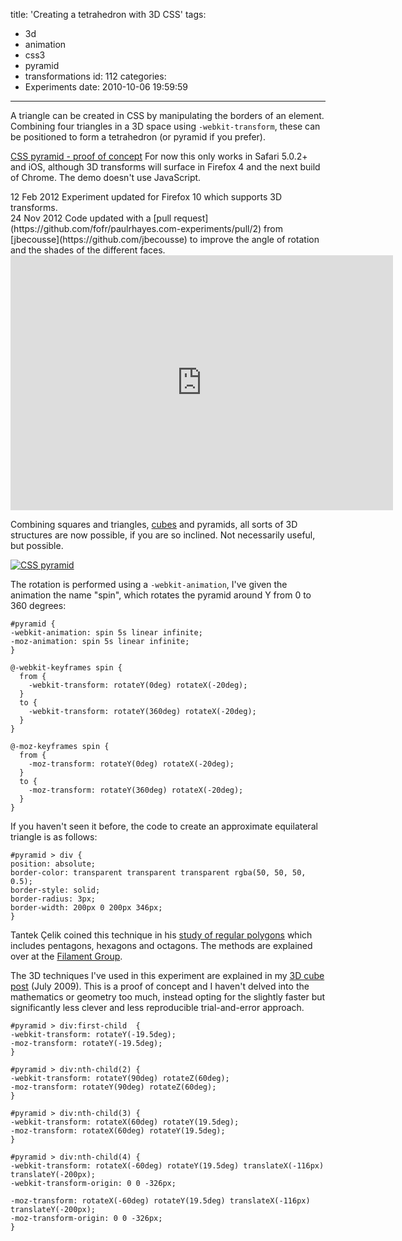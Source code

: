 title: 'Creating a tetrahedron with 3D CSS'
tags:
  - 3d
  - animation
  - css3
  - pyramid
  - transformations
id: 112
categories:
  - Experiments
date: 2010-10-06 19:59:59
---

A triangle can be created in CSS by manipulating the borders of an element. Combining four triangles in a 3D space using `-webkit-transform`, these can be positioned to form a tetrahedron (or pyramid if you prefer).

[CSS pyramid - proof of concept](http://www.paulrhayes.com/experiments/pyramid/)
For now this only works in Safari 5.0.2+ and iOS, although 3D transforms will surface in Firefox 4 and the next build of Chrome. The demo doesn't use JavaScript.

<div class="edit">
<time datetime="2012-02-12">12 Feb 2012</time> Experiment updated for Firefox 10 which supports 3D transforms.
</div>

<div class="edit">
<time datetime="2012-11-24">24 Nov 2012</time> Code updated with a [pull request](https://github.com/fofr/paulrhayes.com-experiments/pull/2) from [jbecousse](https://github.com/jbecousse) to improve the angle of rotation and the shades of the different faces.
</div>

<div class="video-wrapper"><iframe class="vimeo" src="http://player.vimeo.com/video/19500636" width="612" height="408" frameborder="0"></iframe></div>

Combining squares and triangles, [cubes](http://www.paulrhayes.com/2010-09/3d-css-cube-ii-touch-gestures-click-and-drag/) and pyramids, all sorts of 3D structures are now possible, if you are so inclined. Not necessarily useful, but possible.

[![CSS pyramid](http://host.trivialbeing.org/up/small/css-pyramid.png)](http://www.paulrhayes.com/experiments/pyramid/)

The rotation is performed using a `-webkit-animation`, I've given the animation the name "spin", which rotates the pyramid around Y from 0 to 360 degrees:

```
#pyramid {
-webkit-animation: spin 5s linear infinite;
-moz-animation: spin 5s linear infinite;
}

@-webkit-keyframes spin {
  from {
  	-webkit-transform: rotateY(0deg) rotateX(-20deg);
  }
  to {
  	-webkit-transform: rotateY(360deg) rotateX(-20deg);
  }
}

@-moz-keyframes spin {
  from {
  	-moz-transform: rotateY(0deg) rotateX(-20deg);
  }
  to {
  	-moz-transform: rotateY(360deg) rotateX(-20deg);
  }
}
```

If you haven't seen it before, the code to create an approximate equilateral triangle is as follows:
```
#pyramid > div {
position: absolute;
border-color: transparent transparent transparent rgba(50, 50, 50, 0.5);
border-style: solid;
border-radius: 3px;
border-width: 200px 0 200px 346px;
}
```

Tantek Çelik coined this technique in his [study of regular polygons](http://tantek.com/CSS/Examples/polygons.html) which includes pentagons, hexagons and octagons. The methods are explained over at the [Filament Group](http://www.filamentgroup.com/lab/image_free_css_tooltip_pointers_a_use_for_polygonal_css/).

The 3D techniques I've used in this experiment are explained in my [3D cube post](http://www.paulrhayes.com/2009-07/animated-css3-cube-interface-using-3d-transforms/) (July 2009). This is a proof of concept and I haven't delved into the mathematics or geometry too much, instead opting for the slightly faster but significantly less clever and less reproducible trial-and-error approach.

```
#pyramid > div:first-child  {
-webkit-transform: rotateY(-19.5deg);
-moz-transform: rotateY(-19.5deg);
}

#pyramid > div:nth-child(2) {
-webkit-transform: rotateY(90deg) rotateZ(60deg);
-moz-transform: rotateY(90deg) rotateZ(60deg);
}

#pyramid > div:nth-child(3) {
-webkit-transform: rotateX(60deg) rotateY(19.5deg);
-moz-transform: rotateX(60deg) rotateY(19.5deg);
}

#pyramid > div:nth-child(4) {
-webkit-transform: rotateX(-60deg) rotateY(19.5deg) translateX(-116px) translateY(-200px);
-webkit-transform-origin: 0 0 -326px;

-moz-transform: rotateX(-60deg) rotateY(19.5deg) translateX(-116px) translateY(-200px);
-moz-transform-origin: 0 0 -326px;
}
```
